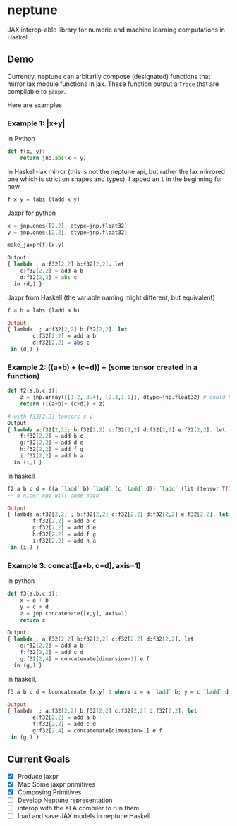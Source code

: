 # neptune

JAX interop-able library for numeric and machine learning computations in Haskell.

## Demo

Currently, neptune can arbitarily compose (designated) functions that mirror lax module functions in jax. These function output a `Trace` that are compilable to `jaxpr`.

Here are examples

### Example 1: |x+y|

In Python

```python
def f(x, y):
    return jnp.abs(x + y)
```

In Haskell-lax mirror (this is not the neptune api, but rather the lax mirrored one which is strict on shapes and types). I apped an `l` in the beginning for now.

```haskell
f x y = labs (ladd x y)
```

Jaxpr for python

```python
x = jnp.ones([2,2], dtype=jnp.float32)
y = jnp.ones([2,2], dtype=jnp.float32)

make_jaxpr(f)(x,y)

Output:
{ lambda ; a:f32[2,2] b:f32[2,2]. let
    c:f32[2,2] = add a b
    d:f32[2,2] = abs c
  in (d,) }
```

Jaxpr from Haskell (the variable naming might different, but equivalent)

```haskell
f a b = labs (ladd a b)

Output:
{ lambda  ; a:f32[2,2] b:f32[2,2]. let
        c:f32[2,2] = add a b
        d:f32[2,2] = abs c
 in (d,) }
```

### Example 2: ((a+b) + (c+d)) + (some tensor created in a function)

```python
def f2(a,b,c,d):
    z = jnp.array([[1.2, 3.4], [2.3,1.1]], dtype=jnp.float32) # could have been any
    return (((a+b)+ (c+d)) + z)

# with f32[2,2] tensors x y
Output:
{ lambda a:f32[2,2]; b:f32[2,2] c:f32[2,2] d:f32[2,2] e:f32[2,2]. let
    f:f32[2,2] = add b c
    g:f32[2,2] = add d e
    h:f32[2,2] = add f g
    i:f32[2,2] = add h a
  in (i,) }

```

In haskell

```haskell
f2 a b c d = ((a `ladd` b) `ladd` (c `ladd` d)) `ladd` (lit (tensor Tf32 [2,2] "z" Tlit))
-- a nicer api will come soon

Output:
{ lambda a:f32[2,2] ; b:f32[2,2] c:f32[2,2] d:f32[2,2] e:f32[2,2]. let
        f:f32[2,2] = add b c
        g:f32[2,2] = add d e
        h:f32[2,2] = add f g
        i:f32[2,2] = add h a
 in (i,) }

```

### Example 3: concat([a+b, c+d], axis=1)

In python

```python
def f3(a,b,c,d):
    x = a + b
    y = c + d
    z = jnp.concatenate([x,y], axis=1)
    return z

Output:
{ lambda ; a:f32[2,2] b:f32[2,2] c:f32[2,2] d:f32[2,2]. let
    e:f32[2,2] = add a b
    f:f32[2,2] = add c d
    g:f32[2,4] = concatenate[dimension=1] e f
  in (g,) }
```

In haskell,

```haskell
f3 a b c d = lconcatenate [x,y] 1 where x = a `ladd` b; y = c `ladd` d

Output:
{ lambda  ; a:f32[2,2] b:f32[2,2] c:f32[2,2] d:f32[2,2]. let
        e:f32[2,2] = add a b
        f:f32[2,2] = add c d
        g:f32[2,4] = concatenate[dimension=1] e f
 in (g,) }
```

## Current Goals

- [x] Produce jaxpr
- [x] Map Some jaxpr primitives
- [x] Composing Primitives
- [ ] Develop Neptune representation
- [ ] interop with the XLA compiler to run them
- [ ] load and save JAX models in neptune Haskell
